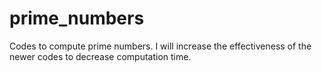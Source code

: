 # prime_numbers
Codes to compute prime numbers. I will increase the effectiveness of the newer codes to decrease computation time.
